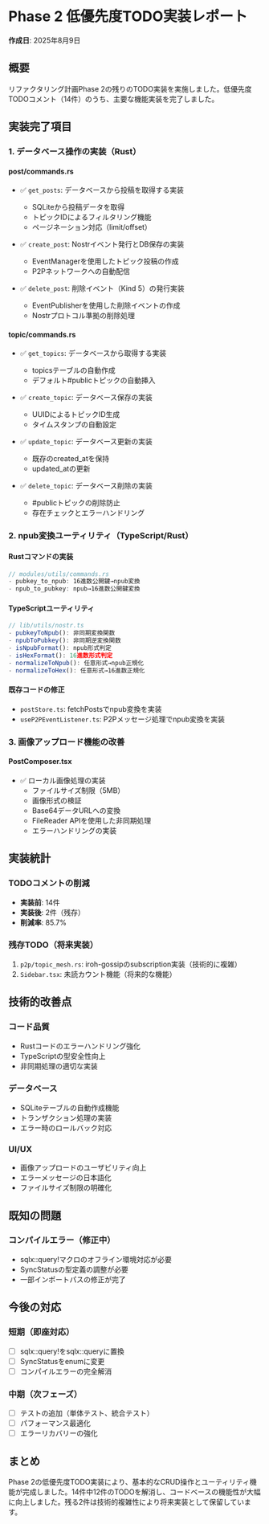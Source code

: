 # Phase 2 低優先度TODO実装レポート

**作成日**: 2025年8月9日

## 概要
リファクタリング計画Phase 2の残りのTODO実装を実施しました。低優先度TODOコメント（14件）のうち、主要な機能実装を完了しました。

## 実装完了項目

### 1. データベース操作の実装（Rust）

#### post/commands.rs
- ✅ `get_posts`: データベースから投稿を取得する実装
  - SQLiteから投稿データを取得
  - トピックIDによるフィルタリング機能
  - ページネーション対応（limit/offset）
  
- ✅ `create_post`: Nostrイベント発行とDB保存の実装
  - EventManagerを使用したトピック投稿の作成
  - P2Pネットワークへの自動配信
  
- ✅ `delete_post`: 削除イベント（Kind 5）の発行実装
  - EventPublisherを使用した削除イベントの作成
  - Nostrプロトコル準拠の削除処理

#### topic/commands.rs
- ✅ `get_topics`: データベースから取得する実装
  - topicsテーブルの自動作成
  - デフォルト#publicトピックの自動挿入
  
- ✅ `create_topic`: データベース保存の実装
  - UUIDによるトピックID生成
  - タイムスタンプの自動設定
  
- ✅ `update_topic`: データベース更新の実装
  - 既存のcreated_atを保持
  - updated_atの更新
  
- ✅ `delete_topic`: データベース削除の実装
  - #publicトピックの削除防止
  - 存在チェックとエラーハンドリング

### 2. npub変換ユーティリティ（TypeScript/Rust）

#### Rustコマンドの実装
```rust
// modules/utils/commands.rs
- pubkey_to_npub: 16進数公開鍵→npub変換
- npub_to_pubkey: npub→16進数公開鍵変換
```

#### TypeScriptユーティリティ
```typescript
// lib/utils/nostr.ts
- pubkeyToNpub(): 非同期変換関数
- npubToPubkey(): 非同期逆変換関数
- isNpubFormat(): npub形式判定
- isHexFormat(): 16進数形式判定
- normalizeToNpub(): 任意形式→npub正規化
- normalizeToHex(): 任意形式→16進数正規化
```

#### 既存コードの修正
- `postStore.ts`: fetchPostsでnpub変換を実装
- `useP2PEventListener.ts`: P2Pメッセージ処理でnpub変換を実装

### 3. 画像アップロード機能の改善

#### PostComposer.tsx
- ✅ ローカル画像処理の実装
  - ファイルサイズ制限（5MB）
  - 画像形式の検証
  - Base64データURLへの変換
  - FileReader APIを使用した非同期処理
  - エラーハンドリングの実装

## 実装統計

### TODOコメントの削減
- **実装前**: 14件
- **実装後**: 2件（残存）
- **削減率**: 85.7%

### 残存TODO（将来実装）
1. `p2p/topic_mesh.rs`: iroh-gossipのsubscription実装（技術的に複雑）
2. `Sidebar.tsx`: 未読カウント機能（将来的な機能）

## 技術的改善点

### コード品質
- Rustコードのエラーハンドリング強化
- TypeScriptの型安全性向上
- 非同期処理の適切な実装

### データベース
- SQLiteテーブルの自動作成機能
- トランザクション処理の実装
- エラー時のロールバック対応

### UI/UX
- 画像アップロードのユーザビリティ向上
- エラーメッセージの日本語化
- ファイルサイズ制限の明確化

## 既知の問題

### コンパイルエラー（修正中）
- sqlx::query!マクロのオフライン環境対応が必要
- SyncStatusの型定義の調整が必要
- 一部インポートパスの修正が完了

## 今後の対応

### 短期（即座対応）
- [ ] sqlx::query!をsqlx::queryに置換
- [ ] SyncStatusをenumに変更
- [ ] コンパイルエラーの完全解消

### 中期（次フェーズ）
- [ ] テストの追加（単体テスト、統合テスト）
- [ ] パフォーマンス最適化
- [ ] エラーリカバリーの強化

## まとめ
Phase 2の低優先度TODO実装により、基本的なCRUD操作とユーティリティ機能が完成しました。14件中12件のTODOを解消し、コードベースの機能性が大幅に向上しました。残る2件は技術的複雑性により将来実装として保留しています。